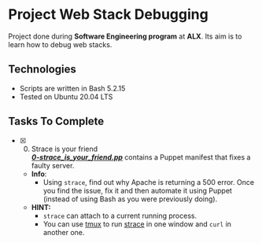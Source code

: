 # Project Web Stack Debugging
Project done during **Software Engineering program** at **ALX**.
Its aim is to learn how to debug web stacks.

## Technologies
* Scripts are written in Bash 5.2.15
* Tested on Ubuntu 20.04 LTS

## Tasks To Complete

+ [x] 0. Strace is your friend<br/>_**[0-strace_is_your_friend.pp](0-strace_is_your_friend.pp)**_ contains a Puppet manifest that fixes a faulty server.
  + **Info**:
    + Using `strace`, find out why Apache is returning a 500 error. Once you find the issue, fix it and then automate it using Puppet (instead of using Bash as you were previously doing).
  + **HINT:**
    + `strace` can attach to a current running process.
    + You can use [tmux](https://www.hamvocke.com/blog/a-quick-and-easy-guide-to-tmux/) to run [strace](https://strace.io/) in one window and `curl` in another one.
